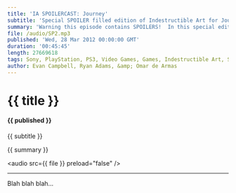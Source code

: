 ```yaml
---
title: 'IA SPOILERCAST: Journey'
subtitle: 'Special SPOILER filled edition of Indestructible Art for Journey on PS3'
summary: 'Warning this episode contains SPOILERS!  In this special edition of the Indestructible Art we talk in depth about Journey from ThatGameCompany available on PSN.'
file: /audio/SP2.mp3
published: 'Wed, 28 Mar 2012 00:00:00 GMT'
duration: '00:45:45'
length: 27669618
tags: Sony, PlayStation, PS3, Video Games, Games, Indestructible Art, SEN, PSN, Journey, ThatGameCompany, Jenova Chen, CO OP, Flower, USC, Flow, Austin Wintory
author: Evan Campbell, Ryan Adams, &amp; Omar de Armas
---
```


# {{ title }}

#### {{ published }}

{{ subtitle }}

{{ summary }}

<audio src={{ file }} preload="false" />

- - -

Blah blah blah...
